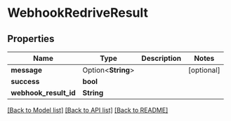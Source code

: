 # WebhookRedriveResult

## Properties

Name | Type | Description | Notes
------------ | ------------- | ------------- | -------------
**message** | Option<**String**> |  | [optional]
**success** | **bool** |  | 
**webhook_result_id** | **String** |  | 

[[Back to Model list]](../README#documentation-for-models) [[Back to API list]](../README#documentation-for-api-endpoints) [[Back to README]](../README)


